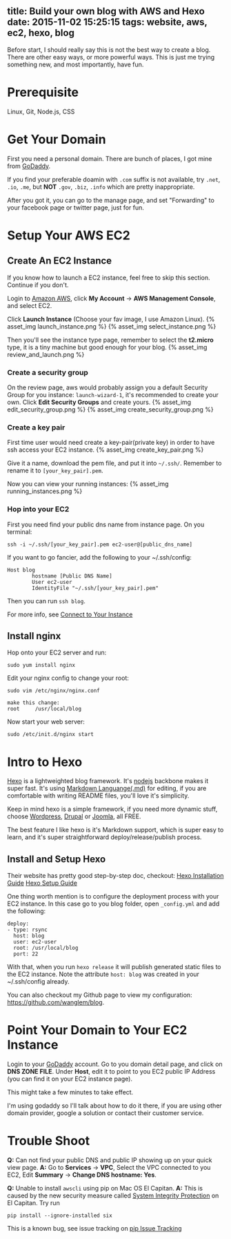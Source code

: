 title: Build your own blog with AWS and Hexo
date: 2015-11-02 15:25:15
tags: website, aws, ec2, hexo, blog
---

Before start, I should really say this is not the best way to create a blog. There are other easy ways, or more powerful ways. This is just me trying something new, and most importantly, have fun.

# Prerequisite
Linux, Git, Node.js, CSS

# Get Your Domain
First you need a personal domain. There are bunch of places, I got mine from [GoDaddy](https://www.godaddy.com).

If you find your preferable doamin with `.com` suffix is not available, try `.net`, `.io`, `.me`, but **NOT** `.gov`, `.biz`, `.info` which are pretty inappropriate.

After you got it, you can go to the manage page, and set "Forwarding" to your facebook page or twitter page, just for fun.

# Setup Your AWS EC2
## Create An EC2 Instance
If you know how to launch a EC2 instance, feel free to skip this section. Continue if you don't.

Login to [Amazon AWS](https://aws.amazon.com), click **My Account** -> **AWS Management Console**, and select EC2.

Click **Launch Instance** (Choose your fav image, I use Amazon Linux).
{% asset_img launch_instance.png %}
{% asset_img select_instance.png %}

Then you'll see the instance type page, remember to select the **t2.micro** type, it is a tiny machine but good enough for your blog. 
{% asset_img review_and_launch.png %}

### Create a security group
On the review page, aws would probably assign you a default Security Group for you instance: `launch-wizard-1`, it's recommended to create your own. Click **Edit Security Groups** and create yours.
{% asset_img edit_security_group.png %}
{% asset_img create_security_group.png %}

### Create a key pair
First time user would need create a key-pair(private key) in order to have ssh access your EC2 instance.
{% asset_img create_key_pair.png %}

Give it a name, download the pem file, and put it into `~/.ssh/`. Remember to rename it to `[your_key_pair].pem`.

Now you can view your running instances:
{% asset_img running_instances.png %}

### Hop into your EC2
First you need find your public dns name from instance page. 
On you terminal: 
```
ssh -i ~/.ssh/[your_key_pair].pem ec2-user@[public_dns_name]
```

If you want to go fancier, add the following to your ~/.ssh/config:
```
Host blog
        hostname [Public DNS Name]
        User ec2-user
        IdentityFile "~/.ssh/[your_key_pair].pem"
```
Then you can run `ssh blog`.

For more info, see [Connect to Your Instance](http://docs.aws.amazon.com/AWSEC2/latest/UserGuide/ec2-connect-to-instance-linux.html)

## Install nginx
Hop onto your EC2 server and run:
```
sudo yum install nginx
```

Edit your nginx config to change your root:
```
sudo vim /etc/nginx/nginx.conf

make this change:
root     /usr/local/blog
```

Now start your web server:
```
sudo /etc/init.d/nginx start
```

# Intro to Hexo
[Hexo](https://hexo.io) is a lightweighted blog framework. It's [nodejs](https://nodejs.org/en/) backbone makes it super fast. It's using [Markdown Languange(.md)](https://en.wikipedia.org/wiki/Markdown) for editing, if you are comfortable with writing README files, you'll love it's simplicity.

Keep in mind hexo is a simple framework, if you need more dynamic stuff, choose [Wordpress](https://wordpress.org), [Drupal](https://www.drupal.org) or [Joomla](https://www.joomla.org), all FREE.

The best feature I like hexo is it's Markdown support, which is super easy to learn, and it's super straightforward deploy/release/publish process.

## Install and Setup Hexo
Their website has pretty good step-by-step doc, checkout: 
[Hexo Installation Guide](https://hexo.io/docs/)
[Hexo Setup Guide](https://hexo.io/docs/setup.html)

One thing worth mention is to configure the deployment process with your EC2 instance. In this case go to you blog folder, open `_config.yml` and add the following:
```
deploy:
- type: rsync
  host: blog
  user: ec2-user
  root: /usr/local/blog
  port: 22
```

With that, when you run `hexo release` it will publish generated static files to the EC2 instance. Note the attribute `host: blog` was created in your ~/.ssh/config already.

You can also checkout my Github page to view my configuration: https://github.com/wanglem/blog.


# Point Your Domain to Your EC2 Instance
Login to your [GoDaddy](www.godaddy.com) account. Go to you domain detail page, and click on **DNS ZONE FILE**. Under **Host**, edit it to point to you EC2 public IP Address (you can find it on your EC2 instance page).

This might take a few minutes to take effect. 

I'm using godaddy so I'll talk about how to do it there, if you are using other domain provider, google a solution or contact their customer service.

# Trouble Shoot
**Q:** Can not find your public DNS and public IP showing up on your quick view page.
**A:** Go to **Services** -> **VPC**, Select the VPC connected to you EC2, Edit **Summary** -> **Change DNS hostname: Yes**.

**Q:** Unable to install `awscli` using pip on Mac OS El Capitan.
**A:** This is caused by the new security measure called [System Integrity Protection](https://en.wikipedia.org/wiki/System_Integrity_Protection) on El Capitan. Try run
```
pip install --ignore-installed six
```
This is a known bug, see issue tracking on [pip Issue Tracking](https://github.com/pypa/pip/issues/3165)